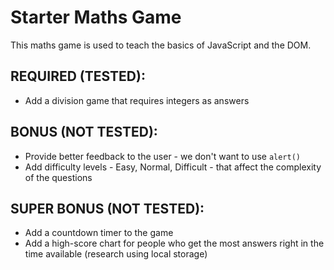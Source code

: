 # Starter Maths Game

This maths game is used to teach the basics of JavaScript and the DOM.

## REQUIRED (TESTED):

* Add a division game that requires integers as answers

## BONUS (NOT TESTED):

* Provide better feedback to the user - we don't want to use `alert()`
* Add difficulty levels - Easy, Normal, Difficult - that affect the complexity of the questions

## SUPER BONUS (NOT TESTED):
* Add a countdown timer to the game
* Add a high-score chart for people who get the most answers right in the time available (research using local storage)